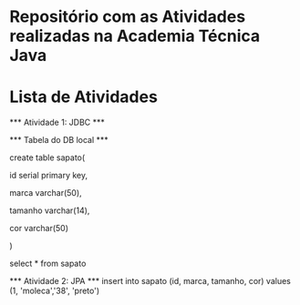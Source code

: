 # Repositório com as Atividades realizadas na Academia Técnica Java

# Lista de Atividades 

*** Atividade 1: JDBC ***

*** Tabela do DB local ***


create table sapato(

id serial primary key,

marca varchar(50),

tamanho varchar(14),

cor varchar(50)

)

select * from sapato





*** Atividade 2: JPA ***
insert into sapato (id, marca, tamanho, cor) values (1, 'moleca','38', 'preto')
